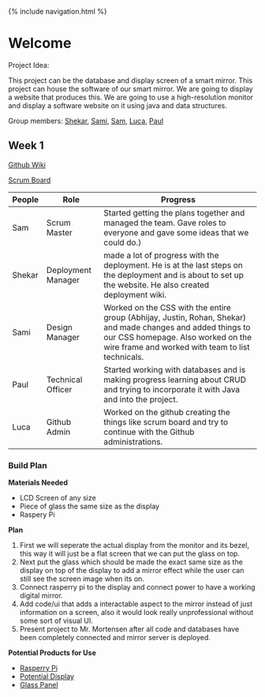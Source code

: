 {% include navigation.html %}

# Welcome

Project Idea:

This project can be the database and display screen of a smart mirror. This project can house the software of our smart mirror. We are going to display a website that produces this. We are going to use a high-resolution monitor and display a software website on it using java and data structures.

Group members: [Shekar](https://github.com/shekark642), [Sami](https://github.com/shekark642), [Sam](https://github.com/shekark642), [Luca](https://github.com/shekark642), [Paul](https://github.com/shekark642)

## Week 1

[Github Wiki](https://shekark642.github.io/M221p2-roopies/)

[Scrum Board](https://github.com/shekark642/M221p2-roopies/projects/1)

| People | Role               | Progress                                                                                                                                                                                               |
| ------ | ------------------ | ------------------------------------------------------------------------------------------------------------------------------------------------------------------------------------------------------ |
| Sam    | Scrum Master       | Started getting the plans together and managed the team. Gave roles to everyone and gave some ideas that we could do.)                                                                                 |
| Shekar | Deployment Manager | made a lot of progress with the deployment. He is at the last steps on the deployment and is about to set up the website. He also created deployment wiki.                                             |
| Sami   | Design Manager     | Worked on the CSS with the entire group (Abhijay, Justin, Rohan, Shekar) and made changes and added things to our CSS homepage. Also worked on the wire frame and worked with team to list technicals. |
| Paul   | Technical Officer  | Started working with databases and is making progress learning about CRUD and trying to incorporate it with Java and into the project.                                                                 |
| Luca   | Github Admin       | Worked on the github creating the things like scrum board and try to continue with the Github administrations.                                                                                         |

### Build Plan

**Materials Needed**

- LCD Screen of any size
- Piece of glass the same size as the display
- Raspery Pi

**Plan**

1. First we will seperate the actual display from the monitor and its bezel, this way it will just be a flat screen that we can put the glass on top.
2. Next put the glass which should be made the exact same size as the display on top of the display to add a mirror effect while the user can still see the screen image when its on.
3. Connect rasperry pi to the display and connect power to have a working digital mirror.
4. Add code/ui that adds a interactable aspect to the mirror instead of just information on a screen, also it would look really unprofessional without some sort of visual UI.
5. Present project to Mr. Mortensen after all code and databases have been completely connected and mirror server is deployed.

**Potential Products for Use**

- [Rasperry Pi](https://www.amazon.com/CanaKit-Raspberry-Pi-Extreme-Kit/dp/B08B6F8QRV/ref=sr_1_10?crid=37SWE5WUXXF5I&keywords=rasperry+pi&qid=1647535731&sprefix=rasberry+p%2Caps%2C211&sr=8-10)
- [Potential Display](https://www.amazon.com/Acer-SB220Q-Ultra-Thin-Frame-Monitor/dp/B07CVL2D2S/ref=sr_1_4?crid=80VB2PMQ5USZ&keywords=21+in+monitor&qid=1647535848&sprefix=21+in+monitor%2Caps%2C207&sr=8-4)
- [Glass Panel](https://www.amazon.com/gp/product/B07XTRCTQL/ref=as_li_ss_tl?ie=UTF8&th=1&linkCode=sl1&tag=thewickedmake-20&linkId=d6fbb2ad724b18c3b77bb8ded637dd37&language=en_US)
